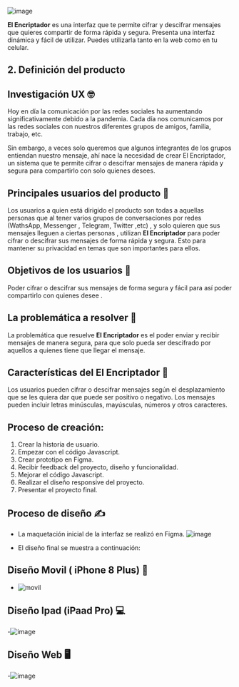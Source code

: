 ![image](https://user-images.githubusercontent.com/87873460/138712887-f21950e0-ccc2-4690-907d-d2e59252e1e2.png)

**El Encriptador** es una interfaz que te permite cifrar y descifrar mensajes que quieres compartir de forma rápida y segura. Presenta una interfaz dinámica y fácil de utilizar. Puedes utilizarla tanto en la web como en tu celular.

## 2. Definición del producto
## Investigación UX 🤓
Hoy en día la comunicación por las redes sociales ha aumentando significativamente debido a la pandemia. Cada día nos comunicamos por las redes sociales con nuestros diferentes grupos de amigos, familia, trabajo, etc. 

Sin embargo, a veces solo queremos que algunos integrantes de los grupos entiendan nuestro mensaje, ahí nace la necesidad de crear El Encriptador, un sistema que te permite cifrar o descifrar mensajes de manera rápida y segura para compartirlo con solo quienes desees.

## Principales usuarios del producto 🤳
Los usuarios a quien está dirigido el producto son todas a aquellas personas que al tener varios grupos de conversaciones por redes (WathsApp, Messenger , Telegram, Twitter ,etc) , y solo quieren que sus  mensajes lleguen a ciertas personas , utilizan **El Encriptador** para poder cifrar o descifrar sus mensajes de forma rápida y segura. Esto para mantener su privacidad en temas que son importantes para ellos.

## Objetivos de los usuarios 🎯
Poder cifrar o descifrar sus mensajes de forma segura y fácil para así poder compartirlo con quienes desee .

## La problemática a resolver 🤔
La problemática que resuelve **El Encriptador** es el poder enviar y recibir mensajes de manera segura, para que solo pueda ser descifrado por aquellos a quienes tiene que llegar el mensaje.

## Características del **El Encriptador** 🤫
Los usuarios pueden cifrar o descifrar mensajes según el desplazamiento que se les quiera dar que puede ser positivo o negativo. Los mensajes pueden incluir letras minúsculas, mayúsculas, números y otros caracteres. 

## Proceso de creación:
1. Crear la historia de usuario.
2. Empezar con el código Javascript.
3. Crear prototipo en Figma.
4. Recibir feedback del proyecto, diseño y funcionalidad.
5. Mejorar el código Javascript.
6. Realizar el diseño responsive del proyecto.
7. Presentar el proyecto final.

## Proceso de diseño ✍
* La maquetación inicial de la interfaz se realizó en Figma.
![image](https://user-images.githubusercontent.com/87873460/138711320-18a0ae72-71eb-4a1c-9c89-11147ccd4e25.png)

- El diseño final se muestra a continuación:

## Diseño Movil ( iPhone 8 Plus) 📱
- ![movil](https://user-images.githubusercontent.com/87873460/138707374-638d0c76-6321-4f22-ac4a-ea2519223a3f.png)
## Diseño Ipad (iPaad Pro) 💻
 -![image](https://user-images.githubusercontent.com/87873460/138707578-c143c3ae-65d4-40f7-95a7-51eb4abdfe7c.png)
## Diseño Web 🖥
 -![image](https://user-images.githubusercontent.com/87873460/138707923-2b69974c-0d2c-494f-bfc2-86c0f364f524.png)








